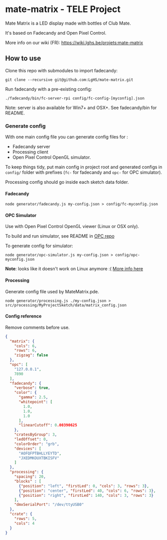 # mate-matrix - TELE Project

Mate Matrix is a LED display made with bottles of Club Mate.

It's based on Fadecandy and Open Pixel Control.

More info on our wiki (FR): 
https://wiki.lghs.be/projets:mate-matrix 

## How to use

Clone this repo with submodules to import fadecandy: 

`git clone --recursive git@github.com:LgHS/mate-matrix.git`

Run fadecandy with a pre-existing config:

`./fadecandy/bin/fc-server-rpi config/fc-config-[myconfig].json`

Note: server is also available for Win7+ and OSX+. See 
fadecandy/bin for README.

### Generate config

With one main config file you can generate config files for :

* Fadecandy server
* Processing client
* Open Pixel Control OpenGL simulator.

To keep things tidy, put main config in project root
and generated configs in `config/` folder with prefixes
(`fc-` for fadecandy and `opc-` for OPC simulator).

Processing config should go inside each sketch data folder.

#### Fadecandy

`node generator/fadecandy.js my-config.json > config/fc-myconfig.json`

#### OPC Simulator

Use with Open Pixel Control OpenGL viewer (Linux or OSX only).

To build and run simulator, see README in [OPC repo](https://github.com/zestyping/openpixelcontrol)

To generate config for simulator:

`node generator/opc-simulator.js my-config.json > config/opc-myconfig.json`

**Note**: looks like it doesn't work on Linux anymore :(
[More info here](https://groups.google.com/d/topic/fadecandy/aKD9_kCoYDc/discussion)

#### Processing

Generate config file used by MateMatrix.pde.

`node generator/processing.js ./my-config.json > src/processing/MyProjectSketch/data/matrix_config.json`

#### Config reference

Remove comments before use.

```json
{
  "matrix": {
    "cols": 6,
    "rows": 6,
    "zigzag": false
  },
  "opc": [
    "127.0.0.1",
    7890
  ],
  "fadecandy": {
    "verbose": true,
    "color": {
      "gamma": 2.5,
      "whitepoint": [
        1.0,
        1.0,
        1.0
      ],
      "linearCutoff": 0.00390625
    },
    "cratesByGroup": 3,
    "ledOffset": 0,
    "colorOrder": "grb",
    "devices": [
      "AOFQFPTBHLLYEYTD",
      "JXEDMKOUXTBKISFV"
    ]
  },
  "processing": {
    "spacing": 20,
    "blocks" : [
      {"position": "left", "firstLed": 0, "cols": 3, "rows": 3},
      {"position": "center", "firstLed": 40, "cols": 6, "rows": 3},
      {"position": "right", "firstLed": 140, "cols": 3, "rows": 3}
    ],
    "dmxSerialPort": "/dev/ttyUSB0"
  },
  "crate": {
    "rows": 5,
    "cols": 4
  }
}
```
